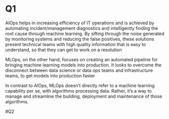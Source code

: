 # Q1
AIOps helps in increasing efficiency of IT operations and is achieved by automating incident/management  diagnostics and intelligently finding the root cause through machine learning. By sifting through the noise generated by monitoring systems and reducing the false positives, these solutions present technical teams with high quality information that is easy to understand, so that they can get to work on a resolution

MLOps, on the other hand, focuses on creating an automated pipeline for bringing machine learning models into production. It looks to overcome the disconnect between data science or data ops teams and infrastructure teams, to get models into production faster

In contrast to AIOps, MLOps doesn’t directly refer to a machine learning capability per se, with algorithms processing data. Rather, it’s a way to manage and streamline the building, deployment and maintenance of those algorithms.

#Q2




